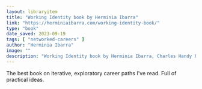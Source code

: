 ```yaml
---
layout: libraryitem
title: "Working Identity book by Herminia Ibarra"
link: "https://herminiaibarra.com/working-identity-book/"
type: "book"
date_saved: 2023-09-19
tags: [ "networked-careers" ]
author: "Herminia Ibarra"
image: ""
description: "Working Identity book by Herminia Ibarra, Charles Handy Professor of Organisational Behaviour at London Business School."
---
```


The best book on iterative, exploratory career paths I've read. Full of practical ideas.